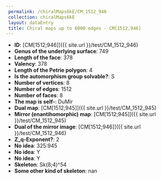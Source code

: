 ```yaml
--- 
 permalink: /chiralMaps6kE/CM_1512_946 
 collection: chiralMaps6kE
 layout: dataEntry
 title: Chiral maps up to 6000 edges - CM[1512;946]
---
```


- **ID**: [CM[1512;946]]({{ site.url }}/test/CM_1512_946)
- **Genus of the underlying surface**: 749
- **Length of the face**: 378
- **Valency**: 378
- **Length of the Petrie polygon**: 4
- **Is the automorphism group solvable?**: S
- **Number of vertices**: 8
- **Number of edges**: 1512
- **Number of faces**: 8
- **The map is self-**: DuMir
- **Dual map**: [CM[1512;945]]({{ site.url }}/test/CM_1512_945)
- **Mirror (enantihomorphic) map**: [CM[1512;945]]({{ site.url }}/test/CM_1512_945)
- **Dual of the mirror image**: [CM[1512;946]]({{ site.url }}/test/CM_1512_946)
- **Z_q-Exponent?**: 2
- **No idea**:  325:945
- **No idea**: Y
- **No idea**: Y
- **Skeleton**: Sk(8;4)^54
- **Some other kind of skeleton**: nan
